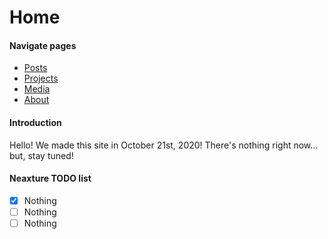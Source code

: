 # Home

#### Navigate pages
- [Posts](https://neaxture.github.io/posts)
- [Projects](https://neaxture.github.io/projects)
- [Media](https://neaxture.github.io/media)
- [About](https://neaxture.github.io/about)

#### Introduction
Hello! We made this site in October 21st, 2020! There's nothing right now... but, stay tuned!

#### Neaxture TODO list
- [X]  Nothing
- [ ]  Nothing
- [ ]  Nothing
